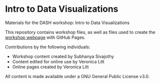 # Intro to Data Visualizations
Materials for the DASH workshop: Intro to Data Visualizations 

This repository contains workshop files, as well as files used to create the [workshop webpage](https://scds.github.io/intro-data-viz) with GitHub Pages. 


Contributions by the following individuals: 
- Workshop content created by Subhanya Sivajothy 
- Content edited for online use by Veronica Litt
- Online pages created by Veronica Litt


  
All content is made available under a GNU General Public License v3.0.

